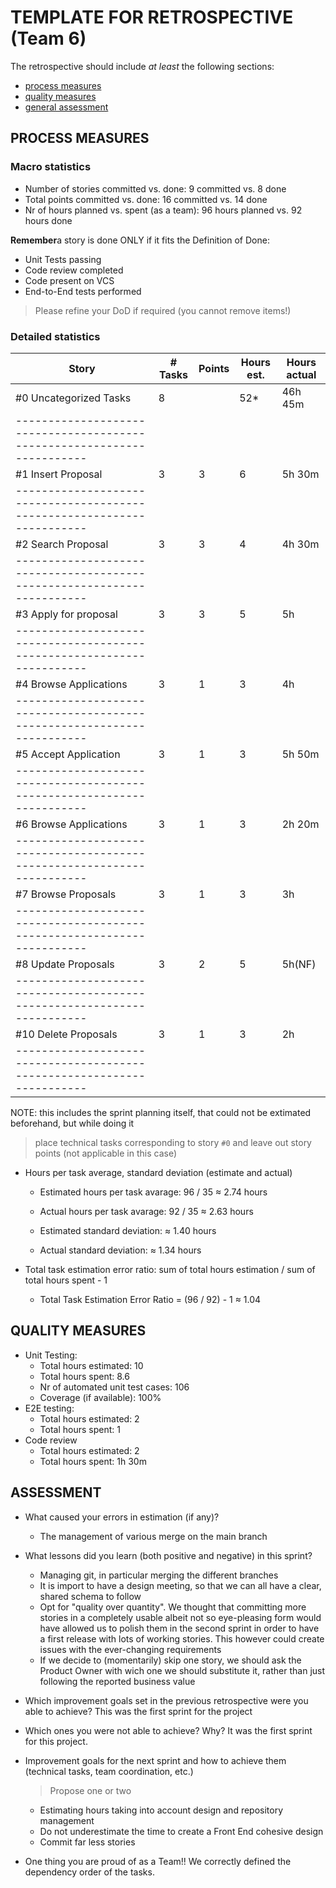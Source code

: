 TEMPLATE FOR RETROSPECTIVE (Team 6)
=====================================

The retrospective should include _at least_ the following
sections:

- [process measures](#process-measures)
- [quality measures](#quality-measures)
- [general assessment](#assessment)

## PROCESS MEASURES 

### Macro statistics

- Number of stories committed vs. done: 9 committed vs. 8 done
- Total points committed vs. done: 16 committed vs. 14 done
- Nr of hours planned vs. spent (as a team): 96 hours planned vs. 92 hours done

**Remember**a story is done ONLY if it fits the Definition of Done:
 
- Unit Tests passing
- Code review completed
- Code present on VCS
- End-to-End tests performed

> Please refine your DoD if required (you cannot remove items!) 

### Detailed statistics

| Story                | # Tasks   | Points | Hours est. | Hours actual |
|----------------------|---------- |--------|------------|--------------|
|#0 Uncategorized Tasks|     8     |        |     52*    |    46h 45m   |
|-----------------------------------------------------------------------| 
|#1 Insert Proposal    |     3     |   3    |     6      |     5h 30m   |
|-----------------------------------------------------------------------|  
|#2 Search Proposal    |     3     |   3    |     4      |     4h 30m   |
|-----------------------------------------------------------------------| 
|#3 Apply for proposal |     3     |   3    |     5      |      5h      |
|-----------------------------------------------------------------------|
|#4 Browse Applications|     3     |   1    |     3      |      4h      |
|-----------------------------------------------------------------------| 
|#5 Accept Application |     3     |   1    |     3      |     5h 50m   |
|-----------------------------------------------------------------------| 
|#6 Browse Applications|     3     |   1    |     3      |     2h 20m   |
|-----------------------------------------------------------------------| 
|#7 Browse Proposals   |     3     |   1    |     3      |      3h      |
|-----------------------------------------------------------------------| 
|#8 Update Proposals   |     3     |   2    |     5      |      5h(NF)  |
|-----------------------------------------------------------------------|
|#10 Delete Proposals  |     3     |   1    |     3      |      2h      |
|-----------------------------------------------------------------------|
NOTE: this includes the sprint planning itself, that could not be extimated beforehand, but while doing it

> place technical tasks corresponding to story `#0` and leave out story points (not applicable in this case)

- Hours per task average, standard deviation (estimate and actual)
    - Estimated hours per task avarage: 96 / 35 ≈ 2.74 hours
    - Actual hours per task avarage:  92 / 35 ≈ 2.63 hours

    - Estimated standard deviation: ≈ 1.40 hours
    - Actual standard deviation: ≈ 1.34 hours

- Total task estimation error ratio: sum of total hours estimation / sum of total hours spent - 1
    - Total Task Estimation Error Ratio = (96 / 92) - 1 ≈ 1.04

  
## QUALITY MEASURES 

- Unit Testing:
  - Total hours estimated: 10
  - Total hours spent: 8.6
  - Nr of automated unit test cases: 106
  - Coverage (if available): 100%
- E2E testing:
  - Total hours estimated: 2
  - Total hours spent: 1
- Code review 
  - Total hours estimated: 2
  - Total hours spent: 1h 30m
  


## ASSESSMENT

- What caused your errors in estimation (if any)?
  - The management of various merge on the main branch

- What lessons did you learn (both positive and negative) in this sprint?
  - Managing git, in particular merging the different branches
  - It is import to have a design meeting, so that we can all have a clear, shared schema to follow
  - Opt for "quality over quantity". We thought that committing more stories in a completely usable albeit not so eye-pleasing form
    would have allowed us to polish them in the second sprint in order to have a first release with lots of working stories. This however could create issues with the ever-changing requirements
  - If we decide to (momentarily) skip one story, we should ask the Product Owner with wich one we should substitute it, rather than just following the reported business value
 

- Which improvement goals set in the previous retrospective were you able to achieve? 
  This was the first sprint for the project
- Which ones you were not able to achieve? Why?
  It was the first sprint for this project.

- Improvement goals for the next sprint and how to achieve them (technical tasks, team coordination, etc.)

  > Propose one or two

  - Estimating hours taking into account design and repository management
  - Do not underestimate the time to create a Front End cohesive design
  - Commit far less stories

- One thing you are proud of as a Team!!
  We correctly defined the dependency order of the tasks.
